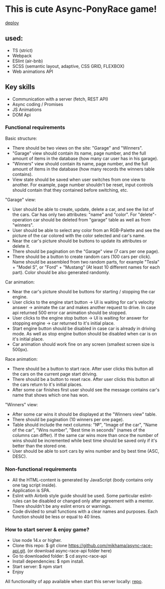 # This is cute Async-PonyRace game!

[deploy](https://glitch-surfer.github.io/async-PonyRace/deploy/)

## used: 
- TS (strict)
- Webpack
- ESlint (air-bnb)
- SCSS (semantic layout, adaptive, CSS GRID, FLEXBOX)
- Web animations API

## Key skills
- Сommunication with a server (fetch, REST API)
- Async coding / Promises
- JS Animations
- DOM Api

### Functional requirements

Basic structure:

- There should be two views on the site: "Garage" and "Winners".
- "Garage" view should contain its name, page number, and the full amount of items in the database (how many car user has in his garage).
- "Winners" view should contain its name, page number, and the full amount of items in the database (how many records the winners table contains).
- View state should be saved when user switches from one view to another. For example, page number shouldn't be reset, input controls should contain that they contained before switching, etc.

"Garage" view:

- User should be able to create, update, delete a car, and see the list of the cars. Car has only two attributes: "name" and "color". For "delete"-operation car should be deleted from "garage" table as well as from "winners".
- User should be able to select any color from an RGB-Palette and see the picture of the car colored with the color selected and car's name.
- Near the car's picture should be buttons to update its attributes or delete it.
- There should be pagination on the "Garage" view (7 cars per one page).
- There should be a button to create random cars (100 cars per click). Name should be assembled from two random parts, for example "Tesla" + "Model S", or "Ford" + "Mustang" (At least 10 different names for each part). Color should be also generated randomly.

Car animation:

- Near the car's picture should be buttons for starting / stopping the car engine.
- User clicks to the engine start button -> UI is waiting for car's velocity answer -> animate the car and makes another request to drive. In case api returned 500 error car animation should be stopped.
- User clicks to the engine stop button -> UI is waiting for answer for stopping engine -> car returned to it's initial place.
- Start engine button should be disabled in case car is already in driving mode. As well as stop engine button should be disabled when car is on it's initial place.
- Car animation should work fine on any screen (smallest screen size is 500px).

Race animation:

- There should be a button to start race. After user clicks this button all the cars on the current page start driving.
- There should be a button to reset race. After user clicks this button all the cars return to it's initial places.
- After some car finishes first user should see the message contains car's name that shows which one has won.

"Winners" view:

- After some car wins it should be displayed at the "Winners view" table.
- There should be pagination (10 winners per one page).
- Table should include the next columns: "№", "Image of the car", "Name of the car", "Wins number", "Best time in seconds" (names of the columns can differ). If the same car wins more than once the number of wins should be incremented while best time should be saved only if it's better than the stored one.
- User should be able to sort cars by wins number and by best time (ASC, DESC).

### Non-functional requirements

- All the HTML-content is generated by JavaScript (body contains only one tag script inside).
- Application is SPA.
- Eslint with Airbnb style guide should be used. Some particular eslint-rules can be disabled or changed only after agreement with a mentor. There shouldn't be any eslint errors or warnings.
- Code divided to small functions with a clear names and purposes. Each function should be less or equal to 40 lines.

### How to start server & enjoy game?

- Use node 14.x or higher.
- Clone this repo: $ git clone https://github.com/mikhama/async-race-api.git. (or download async-race-api folder here)
- Go to downloaded folder: $ cd async-race-api
- Install dependencies: $ npm install.
- Start server: $ npm start
- Enjoy

All functionality of app available when start this server locally: [repo](https://github.com/mikhama/async-race-api).



